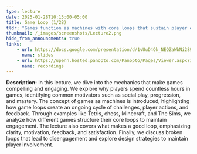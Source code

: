 ```yaml
---
type: lecture
date: 2025-01-28T10:15:00-05:00
title: Game Loop (1/28)
tldr: "Games function as machines with core loops that sustain player engagement through challenges, actions, and feedback, with different games optimizing for progression, social play, or mastery."
thumbnail: /_images/screenshots/Lecture2.png
hide_from_announcments: true
links: 
    - url: https://docs.google.com/presentation/d/1vUuD4Ok_NEQZaWbNi289Nf0S1GII6e3QDecwHh4qbig/edit?usp=sharing
      name: slides
    - url: https://upenn.hosted.panopto.com/Panopto/Pages/Viewer.aspx?id=ddc29e10-df6f-4e9b-b9d5-b27301281e81
      name: recordings
---
```


**Description:**
In this lecture, we dive into the mechanics that make games compelling and engaging. We explore why players spend countless hours in games, identifying common motivators such as social play, progression, and mastery. The concept of games as machines is introduced, highlighting how game loops create an ongoing cycle of challenges, player actions, and feedback. Through examples like Tetris, chess, Minecraft, and The Sims, we analyze how different games structure their core loops to maintain engagement. The lecture also covers what makes a good loop, emphasizing clarity, motivation, feedback, and satisfaction. Finally, we discuss broken loops that lead to disengagement and explore design strategies to maintain player involvement.
